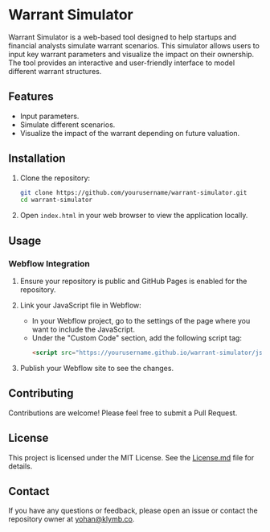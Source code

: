 # Warrant Simulator

Warrant Simulator is a web-based tool designed to help startups and financial analysts simulate warrant scenarios. This simulator allows users to input key warrant parameters and visualize the impact on their ownership. The tool provides an interactive and user-friendly interface to model different warrant structures.

## Features

- Input parameters.
- Simulate different scenarios.
- Visualize the impact of the warrant depending on future valuation.

## Installation

1. Clone the repository:
   ```sh
   git clone https://github.com/yourusername/warrant-simulator.git
   cd warrant-simulator
   ```

2. Open `index.html` in your web browser to view the application locally.

## Usage

### Webflow Integration

1. Ensure your repository is public and GitHub Pages is enabled for the repository.
2. Link your JavaScript file in Webflow:
   - In your Webflow project, go to the settings of the page where you want to include the JavaScript.
   - Under the "Custom Code" section, add the following script tag:
     ```html
     <script src="https://yourusername.github.io/warrant-simulator/js/main.js"></script>
     ```

3. Publish your Webflow site to see the changes.

## Contributing

Contributions are welcome! Please feel free to submit a Pull Request.

## License

This project is licensed under the MIT License. See the [License.md](LICENSE) file for details.

## Contact

If you have any questions or feedback, please open an issue or contact the repository owner at yohan@klymb.co.